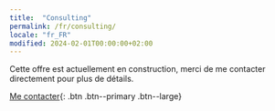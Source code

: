 ```yaml
---
title:  "Consulting"
permalink: /fr/consulting/
locale: "fr_FR"
modified: 2024-02-01T00:00:00+02:00
---
```


Cette offre est actuellement en construction, merci de me contacter directement pour plus de détails.

[Me contacter](mailto:arnaud.decolasse@gmail.com){: .btn .btn--primary .btn--large}